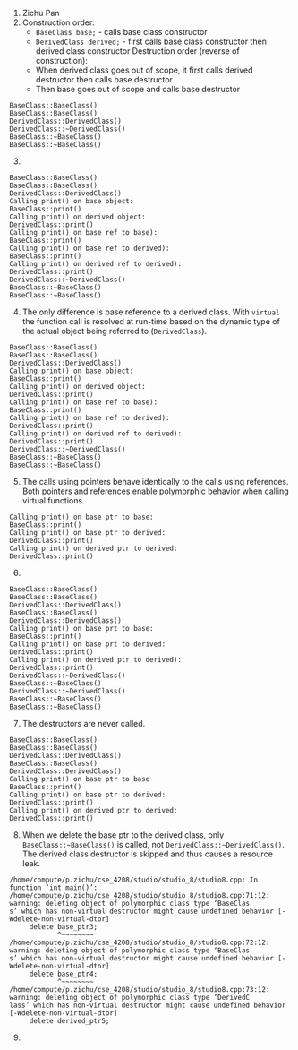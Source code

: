 1. Zichu Pan
2. Construction order:
	- `BaseClass base;` - calls base class constructor
	- `DerivedClass derived;` - first calls base class constructor then derived class constructor
	Destruction order (reverse of construction):
	- When derived class goes out of scope, it first calls derived destructor then calls base destructor
	- Then base goes out of scope and calls base destructor
```
BaseClass::BaseClass()
BaseClass::BaseClass()
DerivedClass::DerivedClass()
DerivedClass::~DerivedClass()
BaseClass::~BaseClass()
BaseClass::~BaseClass()
```
3. 
```
BaseClass::BaseClass()
BaseClass::BaseClass()
DerivedClass::DerivedClass()
Calling print() on base object:
BaseClass::print()
Calling print() on derived object:
DerivedClass::print()
Calling print() on base ref to base):
BaseClass::print()
Calling print() on base ref to derived):
BaseClass::print()
Calling print() on derived ref to derived):
DerivedClass::print()
DerivedClass::~DerivedClass()
BaseClass::~BaseClass()
BaseClass::~BaseClass()
```
4. The only difference is base reference to a derived class. With `virtual` the function call is resolved at run-time based on the dynamic type of the actual object being referred to (`DerivedClass`).
```
BaseClass::BaseClass()
BaseClass::BaseClass()
DerivedClass::DerivedClass()
Calling print() on base object:
BaseClass::print()
Calling print() on derived object:
DerivedClass::print()
Calling print() on base ref to base):
BaseClass::print()
Calling print() on base ref to derived):
DerivedClass::print()
Calling print() on derived ref to derived):
DerivedClass::print()
DerivedClass::~DerivedClass()
BaseClass::~BaseClass()
BaseClass::~BaseClass()
```
5. The calls using pointers behave identically to the calls using references. Both pointers and references enable polymorphic behavior when calling virtual functions.
```
Calling print() on base ptr to base:
BaseClass::print()
Calling print() on base ptr to derived:
DerivedClass::print()
Calling print() on derived ptr to derived:
DerivedClass::print()
```
6. 
```
BaseClass::BaseClass()
BaseClass::BaseClass()
DerivedClass::DerivedClass()
BaseClass::BaseClass()
DerivedClass::DerivedClass()
Calling print() on base prt to base:
BaseClass::print()
Calling print() on base prt to derived:
DerivedClass::print()
Calling print() on derived ptr to derived):
DerivedClass::print()
DerivedClass::~DerivedClass()
BaseClass::~BaseClass()
DerivedClass::~DerivedClass()
BaseClass::~BaseClass()
BaseClass::~BaseClass()
```
7. The destructors are never called.
``` 
BaseClass::BaseClass()
BaseClass::BaseClass()
DerivedClass::DerivedClass()
BaseClass::BaseClass()
DerivedClass::DerivedClass()
Calling print() on base ptr to base
BaseClass::print()
Calling print() on base ptr to derived:
DerivedClass::print()
Calling print() on derived ptr to derived:
DerivedClass::print()
```
8. When we delete the base ptr to the derived class, only `BaseClass::~BaseClass()` is called, not `DerivedClass::~DerivedClass()`. The derived class destructor is skipped and  thus causes a resource leak.
```
/home/compute/p.zichu/cse_4208/studio/studio_8/studio8.cpp: In function ‘int main()’:
/home/compute/p.zichu/cse_4208/studio/studio_8/studio8.cpp:71:12: warning: deleting object of polymorphic class type ‘BaseClas
s’ which has non-virtual destructor might cause undefined behavior [-Wdelete-non-virtual-dtor]
     delete base_ptr3;
            ^~~~~~~~~
/home/compute/p.zichu/cse_4208/studio/studio_8/studio8.cpp:72:12: warning: deleting object of polymorphic class type ‘BaseClas
s’ which has non-virtual destructor might cause undefined behavior [-Wdelete-non-virtual-dtor]
     delete base_ptr4;
            ^~~~~~~~~
/home/compute/p.zichu/cse_4208/studio/studio_8/studio8.cpp:73:12: warning: deleting object of polymorphic class type ‘DerivedC
lass’ which has non-virtual destructor might cause undefined behavior [-Wdelete-non-virtual-dtor]
     delete derived_ptr5;
```
9. 
